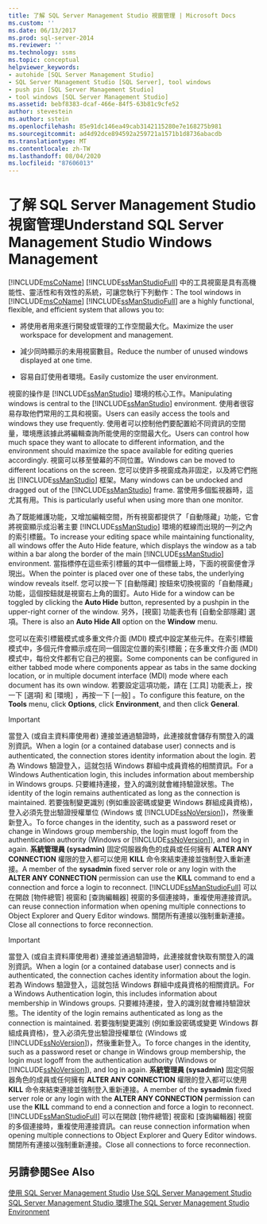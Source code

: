 ```yaml
---
title: 了解 SQL Server Management Studio 視窗管理 | Microsoft Docs
ms.custom: ''
ms.date: 06/13/2017
ms.prod: sql-server-2014
ms.reviewer: ''
ms.technology: ssms
ms.topic: conceptual
helpviewer_keywords:
- autohide [SQL Server Management Studio]
- SQL Server Management Studio [SQL Server], tool windows
- push pin [SQL Server Management Studio]
- tool windows [SQL Server Management Studio]
ms.assetid: bebf8383-dcaf-466e-84f5-63b81c9cfe52
author: stevestein
ms.author: sstein
ms.openlocfilehash: 85e91dc146ea49cab3142115280e7e168275b981
ms.sourcegitcommit: ad4d92dce894592a259721a1571b1d8736abacdb
ms.translationtype: MT
ms.contentlocale: zh-TW
ms.lasthandoff: 08/04/2020
ms.locfileid: "87606013"
---
```

# <a name="understand-sql-server-management-studio-windows-management"></a><span data-ttu-id="44080-102">了解 SQL Server Management Studio 視窗管理</span><span class="sxs-lookup"><span data-stu-id="44080-102">Understand SQL Server Management Studio Windows Management</span></span>
  <span data-ttu-id="44080-103">[!INCLUDE[msCoName](../includes/msconame-md.md)] [!INCLUDE[ssManStudioFull](../includes/ssmanstudiofull-md.md)] 中的工具視窗是具有高機能性、靈活性和有效性的系統，可讓您執行下列動作：</span><span class="sxs-lookup"><span data-stu-id="44080-103">The tool windows in [!INCLUDE[msCoName](../includes/msconame-md.md)] [!INCLUDE[ssManStudioFull](../includes/ssmanstudiofull-md.md)] are a highly functional, flexible, and efficient system that allows you to:</span></span>  
  
-   <span data-ttu-id="44080-104">將使用者用來進行開發或管理的工作空間最大化。</span><span class="sxs-lookup"><span data-stu-id="44080-104">Maximize the user workspace for development and management.</span></span>  
  
-   <span data-ttu-id="44080-105">減少同時顯示的未用視窗數目。</span><span class="sxs-lookup"><span data-stu-id="44080-105">Reduce the number of unused windows displayed at one time.</span></span>  
  
-   <span data-ttu-id="44080-106">容易自訂使用者環境。</span><span class="sxs-lookup"><span data-stu-id="44080-106">Easily customize the user environment.</span></span>  
  
 <span data-ttu-id="44080-107">視窗的操作是 [!INCLUDE[ssManStudio](../includes/ssmanstudio-md.md)] 環境的核心工作。</span><span class="sxs-lookup"><span data-stu-id="44080-107">Manipulating windows is central to the [!INCLUDE[ssManStudio](../includes/ssmanstudio-md.md)] environment.</span></span> <span data-ttu-id="44080-108">使用者很容易存取他們常用的工具和視窗。</span><span class="sxs-lookup"><span data-stu-id="44080-108">Users can easily access the tools and windows they use frequently.</span></span> <span data-ttu-id="44080-109">使用者可以控制他們要配置給不同資訊的空間量，環境應該據此將編輯查詢所能使用的空間最大化。</span><span class="sxs-lookup"><span data-stu-id="44080-109">Users can control how much space they want to allocate to different information, and the environment should maximize the space available for editing queries accordingly.</span></span> <span data-ttu-id="44080-110">視窗可以移至螢幕的不同位置。</span><span class="sxs-lookup"><span data-stu-id="44080-110">Windows can be moved to different locations on the screen.</span></span> <span data-ttu-id="44080-111">您可以使許多視窗成為非固定，以及將它們拖出 [!INCLUDE[ssManStudio](../includes/ssmanstudio-md.md)] 框架。</span><span class="sxs-lookup"><span data-stu-id="44080-111">Many windows can be undocked and dragged out of the [!INCLUDE[ssManStudio](../includes/ssmanstudio-md.md)] frame.</span></span> <span data-ttu-id="44080-112">當使用多個監視器時，這尤其有用。</span><span class="sxs-lookup"><span data-stu-id="44080-112">This is particularly useful when using more than one monitor.</span></span>  
  
 <span data-ttu-id="44080-113">為了既能維護功能，又增加編輯空間，所有視窗都提供了「自動隱藏」功能，它會將視窗顯示成沿著主要 [!INCLUDE[ssManStudio](../includes/ssmanstudio-md.md)] 環境的框線而出現的一列之內的索引標籤。</span><span class="sxs-lookup"><span data-stu-id="44080-113">To increase your editing space while maintaining functionality, all windows offer the Auto Hide feature, which displays the window as a tab within a bar along the border of the main [!INCLUDE[ssManStudio](../includes/ssmanstudio-md.md)] environment.</span></span> <span data-ttu-id="44080-114">當指標停在這些索引標籤的其中一個標籤上時，下面的視窗便會浮現出。</span><span class="sxs-lookup"><span data-stu-id="44080-114">When the pointer is placed over one of these tabs, the underlying window reveals itself.</span></span> <span data-ttu-id="44080-115">您可以按一下 [自動隱藏]  按鈕來切換視窗的「自動隱藏」功能，這個按鈕就是視窗右上角的圖釘。</span><span class="sxs-lookup"><span data-stu-id="44080-115">Auto Hide for a window can be toggled by clicking the **Auto Hide** button, represented by a pushpin in the upper-right corner of the window.</span></span> <span data-ttu-id="44080-116">另外，[視窗]  功能表也有 [自動全部隱藏]  選項。</span><span class="sxs-lookup"><span data-stu-id="44080-116">There is also an **Auto Hide All** option on the **Window** menu.</span></span>  
  
 <span data-ttu-id="44080-117">您可以在索引標籤模式或多重文件介面 (MDI) 模式中設定某些元件。在索引標籤模式中，多個元件會顯示成在同一個固定位置的索引標籤；在多重文件介面 (MDI) 模式中，每份文件都有它自己的視窗。</span><span class="sxs-lookup"><span data-stu-id="44080-117">Some components can be configured in either tabbed mode where components appear as tabs in the same docking location, or in multiple document interface (MDI) mode where each document has its own window.</span></span> <span data-ttu-id="44080-118">若要設定這項功能，請在 [工具]  功能表上，按一下 [選項]  和 [環境]  ，再按一下 [一般]  。</span><span class="sxs-lookup"><span data-stu-id="44080-118">To configure this feature, on the **Tools** menu, click **Options**, click **Environment**, and then click **General**.</span></span>  
  
> [!IMPORTANT]  
>  <span data-ttu-id="44080-119">當登入 (或自主資料庫使用者) 連接並通過驗證時，此連接就會儲存有關登入的識別資訊。</span><span class="sxs-lookup"><span data-stu-id="44080-119">When a login (or a contained database user) connects and is authenticated, the connection stores identity information about the login.</span></span> <span data-ttu-id="44080-120">若為 Windows 驗證登入，這就包括 Windows 群組中成員資格的相關資訊。</span><span class="sxs-lookup"><span data-stu-id="44080-120">For a Windows Authentication login, this includes information about membership in Windows groups.</span></span> <span data-ttu-id="44080-121">只要維持連接，登入的識別就會維持驗證狀態。</span><span class="sxs-lookup"><span data-stu-id="44080-121">The identity of the login remains authenticated as long as the connection is maintained.</span></span> <span data-ttu-id="44080-122">若要強制變更識別 (例如重設密碼或變更 Windows 群組成員資格)，登入必須先登出驗證授權單位 (Windows 或 [!INCLUDE[ssNoVersion](../includes/ssnoversion-md.md)])，然後重新登入。</span><span class="sxs-lookup"><span data-stu-id="44080-122">To force changes in the identity, such as a password reset or change in Windows group membership, the login must logoff from the authentication authority (Windows or [!INCLUDE[ssNoVersion](../includes/ssnoversion-md.md)]), and log in again.</span></span> <span data-ttu-id="44080-123">**系統管理員 (sysadmin)** 固定伺服器角色的成員或任何擁有 **ALTER ANY CONNECTION** 權限的登入都可以使用 **KILL** 命令來結束連接並強制登入重新連接。</span><span class="sxs-lookup"><span data-stu-id="44080-123">A member of the **sysadmin** fixed server role or any login with the **ALTER ANY CONNECTION** permission can use the **KILL** command to end a connection and force a login to reconnect.</span></span> [!INCLUDE[ssManStudioFull](../includes/ssmanstudiofull-md.md)] <span data-ttu-id="44080-124">可以在開啟 [物件總管] 視窗和 [查詢編輯器] 視窗的多個連接時，重複使用連接資訊。</span><span class="sxs-lookup"><span data-stu-id="44080-124">can reuse connection information when opening multiple connections to Object Explorer and Query Editor windows.</span></span> <span data-ttu-id="44080-125">關閉所有連接以強制重新連接。</span><span class="sxs-lookup"><span data-stu-id="44080-125">Close all connections to force reconnection.</span></span>  
  
> [!IMPORTANT]  
>  <span data-ttu-id="44080-126">當登入 (或自主資料庫使用者) 連接並通過驗證時，此連接就會快取有關登入的識別資訊。</span><span class="sxs-lookup"><span data-stu-id="44080-126">When a login (or a contained database user) connects and is authenticated, the connection caches identity information about the login.</span></span> <span data-ttu-id="44080-127">若為 Windows 驗證登入，這就包括 Windows 群組中成員資格的相關資訊。</span><span class="sxs-lookup"><span data-stu-id="44080-127">For a Windows Authentication login, this includes information about membership in Windows groups.</span></span> <span data-ttu-id="44080-128">只要維持連接，登入的識別就會維持驗證狀態。</span><span class="sxs-lookup"><span data-stu-id="44080-128">The identity of the login remains authenticated as long as the connection is maintained.</span></span> <span data-ttu-id="44080-129">若要強制變更識別 (例如重設密碼或變更 Windows 群組成員資格)，登入必須先登出驗證授權單位 (Windows 或 [!INCLUDE[ssNoVersion](../includes/ssnoversion-md.md)])，然後重新登入。</span><span class="sxs-lookup"><span data-stu-id="44080-129">To force changes in the identity, such as a password reset or change in Windows group membership, the login must logoff from the authentication authority (Windows or [!INCLUDE[ssNoVersion](../includes/ssnoversion-md.md)]), and log in again.</span></span> <span data-ttu-id="44080-130">**系統管理員 (sysadmin)** 固定伺服器角色的成員或任何擁有 **ALTER ANY CONNECTION** 權限的登入都可以使用 **KILL** 命令來結束連接並強制登入重新連接。</span><span class="sxs-lookup"><span data-stu-id="44080-130">A member of the **sysadmin** fixed server role or any login with the **ALTER ANY CONNECTION** permission can use the **KILL** command to end a connection and force a login to reconnect.</span></span> [!INCLUDE[ssManStudioFull](../includes/ssmanstudiofull-md.md)] <span data-ttu-id="44080-131">可以在開啟 [物件總管] 視窗和 [查詢編輯器] 視窗的多個連接時，重複使用連接資訊。</span><span class="sxs-lookup"><span data-stu-id="44080-131">can reuse connection information when opening multiple connections to Object Explorer and Query Editor windows.</span></span> <span data-ttu-id="44080-132">關閉所有連接以強制重新連接。</span><span class="sxs-lookup"><span data-stu-id="44080-132">Close all connections to force reconnection.</span></span>  
  
## <a name="see-also"></a><span data-ttu-id="44080-133">另請參閱</span><span class="sxs-lookup"><span data-stu-id="44080-133">See Also</span></span>  
 <span data-ttu-id="44080-134">[使用 SQL Server Management Studio](../database-engine/use-sql-server-management-studio.md) </span><span class="sxs-lookup"><span data-stu-id="44080-134">[Use SQL Server Management Studio](../database-engine/use-sql-server-management-studio.md) </span></span>  
 [<span data-ttu-id="44080-135">SQL Server Management Studio 環境</span><span class="sxs-lookup"><span data-stu-id="44080-135">The SQL Server Management Studio Environment</span></span>](the-sql-server-management-studio-environment.md)  
  
  
